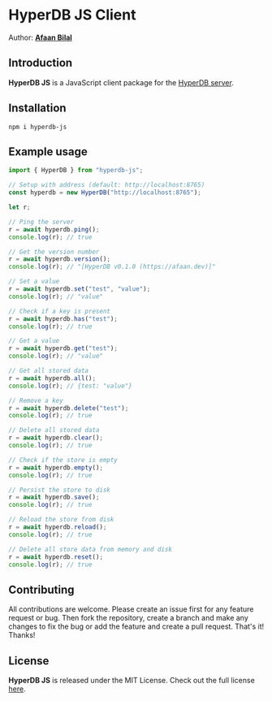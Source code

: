 HyperDB JS Client
=================

Author: **[Afaan Bilal](https://afaan.dev)**

## Introduction
**HyperDB JS** is a JavaScript client package for the [HyperDB server](https://github.com/AfaanBilal/hyperdb).

## Installation
````
npm i hyperdb-js
````

## Example usage
````js
import { HyperDB } from "hyperdb-js";

// Setup with address (default: http://localhost:8765)
const hyperdb = new HyperDB("http://localhost:8765");

let r;

// Ping the server
r = await hyperdb.ping();
console.log(r); // true

// Get the version number
r = await hyperdb.version();
console.log(r); // "[HyperDB v0.1.0 (https://afaan.dev)]"

// Set a value
r = await hyperdb.set("test", "value");
console.log(r); // "value"

// Check if a key is present
r = await hyperdb.has("test");
console.log(r); // true

// Get a value
r = await hyperdb.get("test");
console.log(r); // "value"

// Get all stored data
r = await hyperdb.all();
console.log(r); // {test: "value"}

// Remove a key
r = await hyperdb.delete("test");
console.log(r); // true

// Delete all stored data
r = await hyperdb.clear();
console.log(r); // true

// Check if the store is empty
r = await hyperdb.empty();
console.log(r); // true

// Persist the store to disk
r = await hyperdb.save();
console.log(r); // true

// Reload the store from disk
r = await hyperdb.reload();
console.log(r); // true

// Delete all store data from memory and disk
r = await hyperdb.reset();
console.log(r); // true
````

## Contributing
All contributions are welcome. Please create an issue first for any feature request
or bug. Then fork the repository, create a branch and make any changes to fix the bug
or add the feature and create a pull request. That's it!
Thanks!

## License
**HyperDB JS** is released under the MIT License.
Check out the full license [here](LICENSE).
